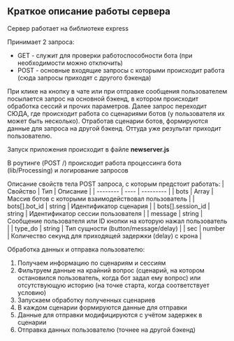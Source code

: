## Краткое описание работы сервера
Сервер работает на библиотеке express

Принимает 2 запроса:
* GET - служит для проверки работоспособности бота (при необходимости можно отключить)
* POST - основные входящие запросы с которыми происходит работа (сюда запросы приходят с другого бэкенда)

При клике на кнопку в чате или при отправке сообщения пользователем посылается запрос на основной бэкенд, в котором происходит обработка сессий и прочих параметров. Далее запрос переходит СЮДА, где происходит работа со сценариями ботов (у пользователя их может быть несколько). Отработав сценарии ботов, формируются данные для запроса на другой бэкенд. Оттуда уже результат приходит пользователю.

Запуск приложения происходит в файле **newserver.js**

В роутинге (POST /) происходит работа процессинга бота (lib/Processing) и логирование запросов

Описание свойств тела POST запроса, с которым предстоит работать:
| Свойство | Тип |  Описание |
| -------- | ---- |  --------- |
| bots | Array | Массив ботов с которыми взаимодействовал пользователь |
| bots[].bot_id | string | Идентификатор сценария |
| bots[].session_id | string | Идентификатор сессии пользователя |
| message | string | Сообщение пользователя или ID кнопки на которую нажал пользователь |
| type_do | string | Тип сущности (button/message/delay) |
| sec | number | Количество секунд для приходящей задержки (delay) с крона |

Обработка данных и отправка пользователю:
1. Получаем информацию по сценариям и сессиям
2. Фильтруем данные на крайний вопрос (сценарий, на котором остановился пользователь, когда бот задал ему вопрос) или отсутствующую историю (на точке старта, когда соответствует условию)
3. Запускаем обработку полученных сценариев
4. В каждом сценарии формируются данные для отправки
5. Данные для отправки модифицируются с учётом задержек в сценарии
6. Отправка данных пользователю (точнее на другой бэкенд)